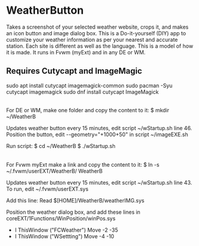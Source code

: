# WeatherButton
Takes a screenshot of your selected weather website, crops it, and makes an icon button and image dialog box. This is a Do-it-yourself (DIY) app to customize your weather information as per your nearest and accurate station. Each site is different as well as the language. This is a model of how it is made. It runs in Fvwm (myExt) and in any DE or WM.

## Requires Cutycapt and ImageMagic
sudo apt install cutycapt imagemagick-common
sudo pacman -Syu cutycapt imagemagick
sudo dnf install cutycapt ImageMagick

######

For DE or WM, make one folder and copy the content to it:
$ mkdir ~/WeatherB

Updates weather button every 15 minutes, edit script ~/wStartup.sh line 46.
Position the button, edit --geometry="+1000+50" in script ~/imageEXE.sh

Run script:
$ cd ~/WeatherB
$ ./wStartup.sh

######

For Fvwm myExt make a link and copy the content to it:
$ ln -s ~/.fvwm/userEXT/WeatherB/ WeatherB

Updates weather button every 15 minutes, edit script ~/wStartup.sh line 43.
To run, edit ~/.fvwm/userEXT.sys

Add this line:
Read $[HOME]/WeatherB/weatherIMG.sys

Position the weather dialog box, and add these lines in 
coreEXT/1Functions/WinPosition/winPos.sys

+ I ThisWindow ("FCWeather") Move -2 -35
+ I ThisWindow ("WSettting") Move -4 -10
